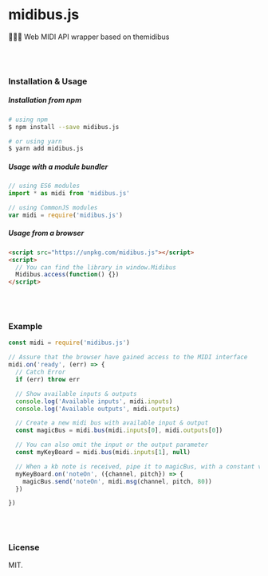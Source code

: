 # midibus.js
:bus::dash::notes: Web MIDI API wrapper based on themidibus

<br><br>

### Installation & Usage

##### Installation from npm
```sh
# using npm
$ npm install --save midibus.js

# or using yarn
$ yarn add midibus.js
```

##### Usage with a module bundler
```js
// using ES6 modules
import * as midi from 'midibus.js'

// using CommonJS modules
var midi = require('midibus.js')
```

##### Usage from a browser

```html
<script src="https://unpkg.com/midibus.js"></script>
<script>
  // You can find the library in window.Midibus
  Midibus.access(function() {})
</script>
```

<br><br>

### Example
```js
const midi = require('midibus.js')

// Assure that the browser have gained access to the MIDI interface
midi.on('ready', (err) => {
  // Catch Error
  if (err) throw err

  // Show available inputs & outputs
  console.log('Available inputs', midi.inputs)
  console.log('Available outputs', midi.outputs)

  // Create a new midi bus with available input & output
  const magicBus = midi.bus(midi.inputs[0], midi.outputs[0])

  // You can also omit the input or the output parameter
  const myKeyBoard = midi.bus(midi.inputs[1], null)

  // When a kb note is received, pipe it to magicBus, with a constant velocity
  myKeyBoard.on('noteOn', ({channel, pitch}) => {
    magicBus.send('noteOn', midi.msg(channel, pitch, 80))
  })

})
```

<br><br>

### License
MIT.
